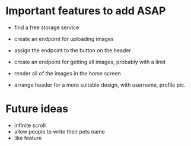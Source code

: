 # Important features to add ASAP

- find a free storage service
- create an endpoint for uploading images
- assign the endpoint to the button on the header
- create an endpoint for getting all images, probably with a limit
- render all of the images in the home screen

- arrange header for a more suitable design, with username, profile pic.

# Future ideas

- infinite scroll
- allow people to write their pets name
- like feature
